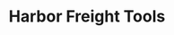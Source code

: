 ---
title: "Harbor Freight Tools"
url: /mesa/harbor-freight-tools-west-university-drive/
shop: Eisenwaren
---